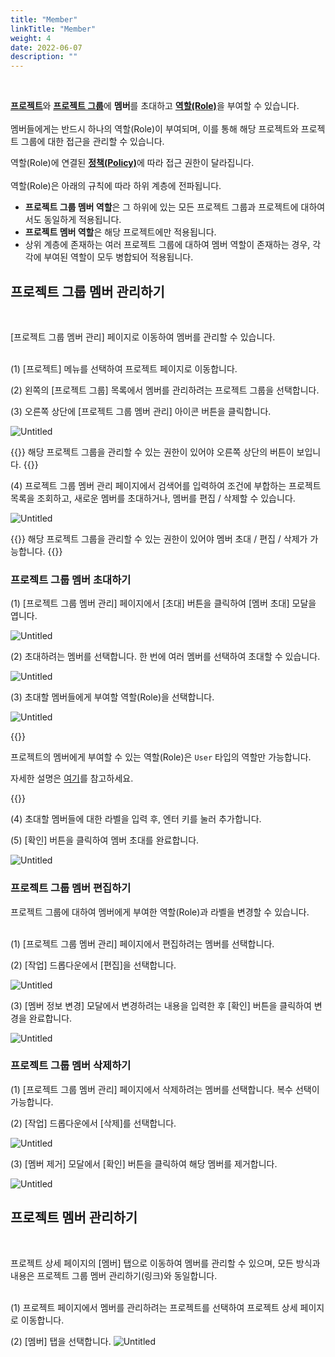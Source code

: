 ```yaml
---
title: "Member"
linkTitle: "Member"
weight: 4
date: 2022-06-07
description: ""
---
```

<br>

[**프로젝트**](/ko/docs/guides/project/project)와 [**프로젝트 그룹**](/ko/docs/guides/project/project-group)에 **멤버**를 초대하고 [**역할(Role)**](/ko/docs/guides/administration/iam-role)을 부여할 수 있습니다.
<br>
<br>
멤버들에게는 반드시 하나의 역할(Role)이 부여되며, 이를 통해 해당 프로젝트와 프로젝트 그룹에 대한 접근을 관리할 수 있습니다.

역할(Role)에 연결된 [**정책(Policy)**](/ko/docs/guides/administration/iam-policy)에 따라 접근 권한이 달라집니다.
<br>
<br>
역할(Role)은 아래의 규칙에 따라 하위 계층에 전파됩니다.
- **프로젝트 그룹 멤버 역할**은 그 하위에 있는 모든 프로젝트 그룹과 프로젝트에 대하여서도 동일하게 적용됩니다.
- **프로젝트 멤버 역할**은 해당 프로젝트에만 적용됩니다.
- 상위 계층에 존재하는 여러 프로젝트 그룹에 대하여 멤버 역할이 존재하는 경우, 각각에 부여된 역할이 모두 병합되어 적용됩니다.


## 프로젝트 그룹 멤버 관리하기
<br>

[프로젝트 그룹 멤버 관리] 페이지로 이동하여 멤버를 관리할 수 있습니다.
<br>
<br>

(1) [프로젝트] 메뉴를 선택하여 프로젝트 페이지로 이동합니다.

(2) 왼쪽의 [프로젝트 그룹] 목록에서 멤버를 관리하려는 프로젝트 그룹을 선택합니다.

(3) 오른쪽 상단에 [프로젝트 그룹 멤버 관리] 아이콘 버튼을 클릭합니다.

![Untitled](https://s3-us-west-2.amazonaws.com/secure.notion-static.com/795ada39-1a85-4a94-8ec8-060432f44ae8/Untitled.png)

{{<alert title="">}}
해당 프로젝트 그룹을 관리할 수 있는 권한이 있어야 오른쪽 상단의 버튼이 보입니다.
{{</alert>}}

(4) 프로젝트 그룹 멤버 관리 페이지에서 검색어를 입력하여 조건에 부합하는 프로젝트 목록을 조회하고, 새로운 멤버를 초대하거나, 멤버를 편집 / 삭제할 수 있습니다.

![Untitled](https://s3-us-west-2.amazonaws.com/secure.notion-static.com/63805943-2e6b-40d6-a68f-9e672b1d49a7/Untitled.png)

{{<alert title="">}}
해당 프로젝트 그룹을 관리할 수 있는 권한이 있어야 멤버 초대 / 편집 / 삭제가 가능합니다.
{{</alert>}}

### 프로젝트 그룹 멤버 초대하기

(1) [프로젝트 그룹 멤버 관리] 페이지에서 [초대] 버튼을 클릭하여 [멤버 초대] 모달을 엽니다.

![Untitled](https://s3-us-west-2.amazonaws.com/secure.notion-static.com/3fbee7c6-d7dd-48cc-8fa1-caa12c251834/Untitled.png)

(2) 초대하려는 멤버를 선택합니다. 한 번에 여러 멤버를 선택하여 초대할 수 있습니다.

![Untitled](https://s3-us-west-2.amazonaws.com/secure.notion-static.com/2addd334-1b6c-495c-8d20-72344d0841f9/Untitled.png)

(3) 초대할 멤버들에게 부여할 역할(Role)을 선택합니다.

![Untitled](https://s3-us-west-2.amazonaws.com/secure.notion-static.com/424d247f-d473-43f0-8c48-d594efc1463c/Untitled.png)

{{<alert title="멤버 역할(Role)">}}

프로젝트의 멤버에게 부여할 수 있는 역할(Role)은 `User` 타입의 역할만 가능합니다. 

자세한 설명은 [여기](/ko/docs/guides/administration/iam-role)를 참고하세요.

{{</alert>}}

(4) 초대할 멤버들에 대한 라벨을 입력 후, 엔터 키를 눌러 추가합니다.

(5) [확인] 버튼을 클릭하여 멤버 초대를 완료합니다.

![Untitled](https://s3-us-west-2.amazonaws.com/secure.notion-static.com/cd480753-44d2-44ef-b2fc-600675e1bdcc/Untitled.png)

### 프로젝트 그룹 멤버 편집하기

프로젝트 그룹에 대하여 멤버에게 부여한 역할(Role)과 라벨을 변경할 수 있습니다.
<br>
<br>

(1) [프로젝트 그룹 멤버 관리] 페이지에서 편집하려는 멤버를 선택합니다.

(2) [작업] 드롭다운에서 [편집]을 선택합니다.

![Untitled](https://s3-us-west-2.amazonaws.com/secure.notion-static.com/1f54c30e-50a8-4064-b958-239b842e44ec/Untitled.png)

(3) [멤버 정보 변경] 모달에서 변경하려는 내용을 입력한 후 [확인] 버튼을 클릭하여 변경을 완료합니다.

![Untitled](https://s3-us-west-2.amazonaws.com/secure.notion-static.com/a3072023-a0c4-47d2-bd77-70b497fde3a1/Untitled.png)

### 프로젝트 그룹 멤버 삭제하기

(1) [프로젝트 그룹 멤버 관리] 페이지에서 삭제하려는 멤버를 선택합니다. 복수 선택이 가능합니다.

(2) [작업] 드롭다운에서 [삭제]를 선택합니다.

![Untitled](https://s3-us-west-2.amazonaws.com/secure.notion-static.com/7ead56ce-51e7-448e-b441-b7df25cf957a/Untitled.png)

(3) [멤버 제거] 모달에서 [확인] 버튼을 클릭하여 해당 멤버를 제거합니다.

![Untitled](https://s3-us-west-2.amazonaws.com/secure.notion-static.com/bfc290c4-982e-420c-bde3-567c8710c755/Untitled.png)

## 프로젝트 멤버 관리하기
<br>

프로젝트 상세 페이지의 [멤버] 탭으로 이동하여 멤버를 관리할 수 있으며, 모든 방식과 내용은 프로젝트 그룹 멤버 관리하기(링크)와 동일합니다.
<br>
<br>

(1) 프로젝트 페이지에서 멤버를 관리하려는 프로젝트를 선택하여 프로젝트 상세 페이지로 이동합니다.

(2) [멤버] 탭을 선택합니다.
![Untitled](https://s3-us-west-2.amazonaws.com/secure.notion-static.com/8cba04ff-8c71-4f26-b036-767bd1429733/Untitled.png)
